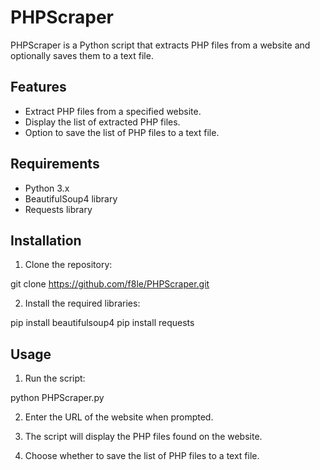 # PHPScraper

PHPScraper is a Python script that extracts PHP files from a website and optionally saves them to a text file.

## Features

- Extract PHP files from a specified website.
- Display the list of extracted PHP files.
- Option to save the list of PHP files to a text file.

## Requirements

- Python 3.x
- BeautifulSoup4 library
- Requests library

## Installation

1. Clone the repository:

git clone https://github.com/f8le/PHPScraper.git


2. Install the required libraries:

pip install beautifulsoup4
pip install requests


## Usage

1. Run the script:

python PHPScraper.py


2. Enter the URL of the website when prompted.

3. The script will display the PHP files found on the website.

4. Choose whether to save the list of PHP files to a text file.
